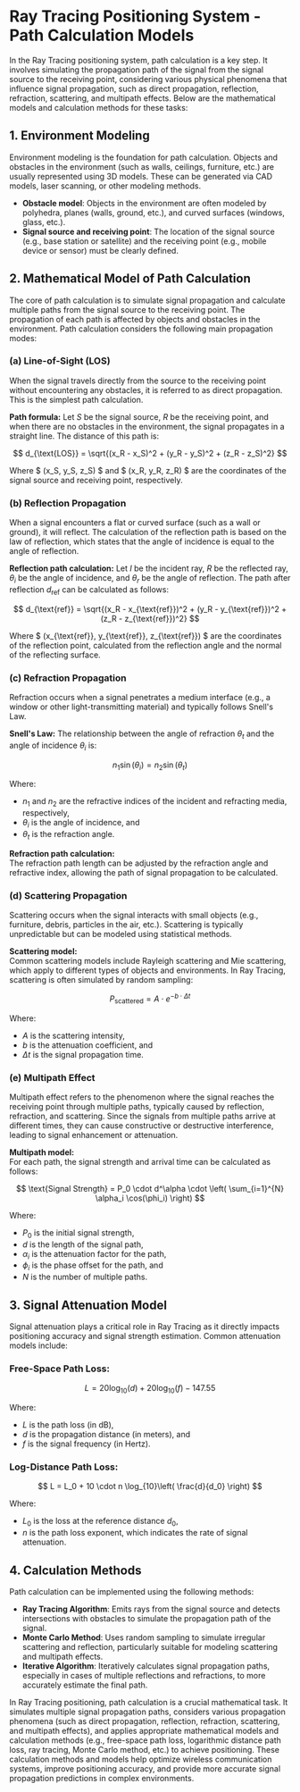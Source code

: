 # Ray Tracing Positioning System - Path Calculation Models

In the Ray Tracing positioning system, path calculation is a key step. It involves simulating the propagation path of the signal from the signal source to the receiving point, considering various physical phenomena that influence signal propagation, such as direct propagation, reflection, refraction, scattering, and multipath effects. Below are the mathematical models and calculation methods for these tasks:

## 1. Environment Modeling
Environment modeling is the foundation for path calculation. Objects and obstacles in the environment (such as walls, ceilings, furniture, etc.) are usually represented using 3D models. These can be generated via CAD models, laser scanning, or other modeling methods.

- **Obstacle model**: Objects in the environment are often modeled by polyhedra, planes (walls, ground, etc.), and curved surfaces (windows, glass, etc.).
- **Signal source and receiving point**: The location of the signal source (e.g., base station or satellite) and the receiving point (e.g., mobile device or sensor) must be clearly defined.

## 2. Mathematical Model of Path Calculation
The core of path calculation is to simulate signal propagation and calculate multiple paths from the signal source to the receiving point. The propagation of each path is affected by objects and obstacles in the environment. Path calculation considers the following main propagation modes:

### (a) Line-of-Sight (LOS)
When the signal travels directly from the source to the receiving point without encountering any obstacles, it is referred to as direct propagation. This is the simplest path calculation.

**Path formula:**
Let $S$ be the signal source, $R$ be the receiving point, and when there are no obstacles in the environment, the signal propagates in a straight line. The distance of this path is:

$$
d_{\text{LOS}} = \sqrt{(x_R - x_S)^2 + (y_R - y_S)^2 + (z_R - z_S)^2}
$$

Where $ (x_S, y_S, z_S) $ and $ (x_R, y_R, z_R) $ are the coordinates of the signal source and receiving point, respectively.

### (b) Reflection Propagation
When a signal encounters a flat or curved surface (such as a wall or ground), it will reflect. The calculation of the reflection path is based on the law of reflection, which states that the angle of incidence is equal to the angle of reflection.

**Reflection path calculation:**
Let $I$ be the incident ray, $R$ be the reflected ray, $\theta_i$ be the angle of incidence, and $\theta_r$ be the angle of reflection. The path after reflection $d_{\text{ref}}$ can be calculated as follows:

$$
d_{\text{ref}} = \sqrt{(x_R - x_{\text{ref}})^2 + (y_R - y_{\text{ref}})^2 + (z_R - z_{\text{ref}})^2}
$$

Where $ (x_{\text{ref}}, y_{\text{ref}}, z_{\text{ref}}) $ are the coordinates of the reflection point, calculated from the reflection angle and the normal of the reflecting surface.

### (c) Refraction Propagation
Refraction occurs when a signal penetrates a medium interface (e.g., a window or other light-transmitting material) and typically follows Snell's Law.

**Snell's Law:**
The relationship between the angle of refraction $\theta_t$ and the angle of incidence $\theta_i$ is:

$$
n_1 \sin(\theta_i) = n_2 \sin(\theta_t)
$$

Where:
- $n_1$ and $n_2$ are the refractive indices of the incident and refracting media, respectively,
- $\theta_i$ is the angle of incidence, and
- $\theta_t$ is the refraction angle.

**Refraction path calculation:**  
The refraction path length can be adjusted by the refraction angle and refractive index, allowing the path of signal propagation to be calculated.

### (d) Scattering Propagation
Scattering occurs when the signal interacts with small objects (e.g., furniture, debris, particles in the air, etc.). Scattering is typically unpredictable but can be modeled using statistical methods.

**Scattering model:**  
Common scattering models include Rayleigh scattering and Mie scattering, which apply to different types of objects and environments. In Ray Tracing, scattering is often simulated by random sampling:

$$
P_{\text{scattered}} = A \cdot e^{-b \cdot \Delta t}
$$

Where:
- $A$ is the scattering intensity,
- $b$ is the attenuation coefficient, and
- $\Delta t$ is the signal propagation time.

### (e) Multipath Effect
Multipath effect refers to the phenomenon where the signal reaches the receiving point through multiple paths, typically caused by reflection, refraction, and scattering. Since the signals from multiple paths arrive at different times, they can cause constructive or destructive interference, leading to signal enhancement or attenuation.

**Multipath model:**  
For each path, the signal strength and arrival time can be calculated as follows:

$$
\text{Signal Strength} = P_0 \cdot d^\alpha \cdot \left( \sum_{i=1}^{N} \alpha_i \cos(\phi_i) \right)
$$

Where:
- $P_0$ is the initial signal strength,
- $d$ is the length of the signal path,
- $\alpha_i$ is the attenuation factor for the path,
- $\phi_i$ is the phase offset for the path, and
- $N$ is the number of multiple paths.

## 3. Signal Attenuation Model
Signal attenuation plays a critical role in Ray Tracing as it directly impacts positioning accuracy and signal strength estimation. Common attenuation models include:

### Free-Space Path Loss:

$$
L = 20 \log_{10}(d) + 20 \log_{10}(f) - 147.55
$$

Where:
- $L$ is the path loss (in dB),
- $d$ is the propagation distance (in meters), and
- $f$ is the signal frequency (in Hertz).

### Log-Distance Path Loss:

$$
L = L_0 + 10 \cdot n \log_{10}\left( \frac{d}{d_0} \right)
$$

Where:
- $L_0$ is the loss at the reference distance $d_0$,
- $n$ is the path loss exponent, which indicates the rate of signal attenuation.

## 4. Calculation Methods
Path calculation can be implemented using the following methods:

- **Ray Tracing Algorithm**: Emits rays from the signal source and detects intersections with obstacles to simulate the propagation path of the signal.
- **Monte Carlo Method**: Uses random sampling to simulate irregular scattering and reflection, particularly suitable for modeling scattering and multipath effects.
- **Iterative Algorithm**: Iteratively calculates signal propagation paths, especially in cases of multiple reflections and refractions, to more accurately estimate the final path.

In Ray Tracing positioning, path calculation is a crucial mathematical task. It simulates multiple signal propagation paths, considers various propagation phenomena (such as direct propagation, reflection, refraction, scattering, and multipath effects), and applies appropriate mathematical models and calculation methods (e.g., free-space path loss, logarithmic distance path loss, ray tracing, Monte Carlo method, etc.) to achieve positioning. These calculation methods and models help optimize wireless communication systems, improve positioning accuracy, and provide more accurate signal propagation predictions in complex environments.
